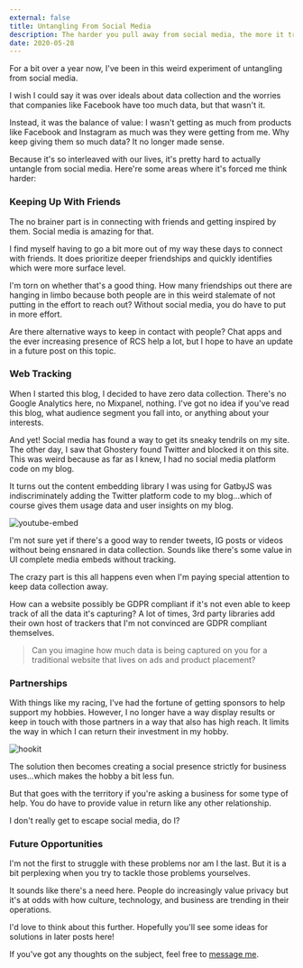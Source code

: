 ```yaml
---
external: false
title: Untangling From Social Media
description: The harder you pull away from social media, the more it tries to hold on to you. Here's my attempt at escaping the data vacuum.
date: 2020-05-28
---
```


For a bit over a year now, I've been in this weird experiment of untangling from social media.

I wish I could say it was over ideals about data collection and the worries that companies like Facebook have too much data, but that wasn't it.

Instead, it was the balance of value: I wasn't getting as much from products like Facebook and Instagram as much was they were getting from me. Why keep giving them so much data? It no longer made sense.

Because it's so interleaved with our lives, it's pretty hard to actually untangle from social media. Here're some areas where it's forced me think harder:

### Keeping Up With Friends

The no brainer part is in connecting with friends and getting inspired by them. Social media is amazing for that.

I find myself having to go a bit more out of my way these days to connect with friends. It does prioritize deeper friendships and quickly identifies which were more surface level.

I'm torn on whether that's a good thing. How many friendships out there are hanging in limbo because both people are in this weird stalemate of not putting in the effort to reach out? Without social media, you do have to put in more effort.

Are there alternative ways to keep in contact with people? Chat apps and the ever increasing presence of RCS help a lot, but I hope to have an update in a future post on this topic.

### Web Tracking

When I started this blog, I decided to have zero data collection. There's no Google Analytics here, no Mixpanel, nothing. I've got no idea if you've read this blog, what audience segment you fall into, or anything about your interests.

And yet! Social media has found a way to get its sneaky tendrils on my site. The other day, I saw that Ghostery found Twitter and blocked it on this site. This was weird because as far as I knew, I had no social media platform code on my blog.

It turns out the content embedding library I was using for GatbyJS was indiscriminately adding the Twitter platform code to my blog...which of course gives them usage data and user insights on my blog.

![youtube-embed](//images.ctfassets.net/ulmwkzhz2s13/4UzPTWt5so4lbuqFNMD5DG/1cfbeed6a13d35ef598c1ad5e3aa7796/youtube-embed.png "DoubleClick ads from a YouTube embed")

I'm not sure yet if there's a good way to render tweets, IG posts or videos without being ensnared in data collection. Sounds like there's some value in UI complete media embeds without tracking.

The crazy part is this all happens even when I'm paying special attention to keep data collection away.

How can a website possibly be GDPR compliant if it's not even able to keep track of all the data it's capturing? A lot of times, 3rd party libraries add their own host of trackers that I'm not convinced are GDPR compliant themselves.

> Can you imagine how much data is being captured on you for a traditional website that lives on ads and product placement?

### Partnerships

With things like my racing, I've had the fortune of getting sponsors to help support my hobbies. However, I no longer have a way display results or keep in touch with those partners in a way that also has high reach. It limits the way in which I can return their investment in my hobby.

![hookit](//images.ctfassets.net/ulmwkzhz2s13/476vV5dTupJu3oCdYHaSun/14c30394180b09983cbdcafe746f3016/hookit.png "My HookIt score has drastically dropped after I unlinked social media")

The solution then becomes creating a social presence strictly for business uses...which makes the hobby a bit less fun.

But that goes with the territory if you're asking a business for some type of help. You do have to provide value in return like any other relationship.

I don't really get to escape social media, do I?

### Future Opportunities

I'm not the first to struggle with these problems nor am I the last. But it is a bit perplexing when you try to tackle those problems yourselves.

It sounds like there's a need here. People do increasingly value privacy but it's at odds with how culture, technology, and business are trending in their operations.

I'd love to think about this further. Hopefully you'll see some ideas for solutions in later posts here!

If you've got any thoughts on the subject, feel free to [message me](mailto://hey@outlandnish.com).
